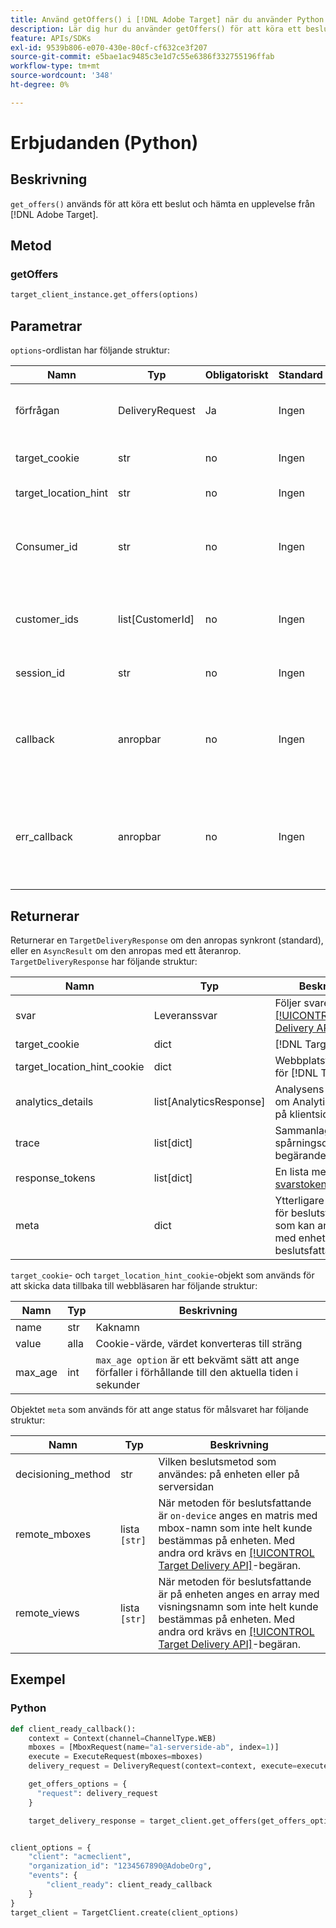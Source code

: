 ```yaml
---
title: Använd getOffers() i [!DNL Adobe Target] när du använder Python SDK
description: Lär dig hur du använder getOffers() för att köra ett beslut och hämta en upplevelse från  [!DNL Adobe Target].
feature: APIs/SDKs
exl-id: 9539b806-e070-430e-80cf-cf632ce3f207
source-git-commit: e5bae1ac9485c3e1d7c55e6386f332755196ffab
workflow-type: tm+mt
source-wordcount: '348'
ht-degree: 0%

---
```


# Erbjudanden (Python)

## Beskrivning

`get_offers()` används för att köra ett beslut och hämta en upplevelse från [!DNL Adobe Target].


## Metod

### getOffers

```python {line-numbers="true"}
target_client_instance.get_offers(options)
```

## Parametrar

`options`-ordlistan har följande struktur:

| Namn | Typ | Obligatoriskt | Standard | Beskrivning |
| --- | --- | --- | --- | --- |
| förfrågan | DeliveryRequest | Ja | Ingen | Följer begäran [[!DNL Target Delivery API]](/help/dev/implement/delivery-api/overview.md) |
| target_cookie | str | no | Ingen | [!DNL Target]-cookie |
| target_location_hint | str | no | Ingen | Platstips för [!DNL Target] |
| Consumer_id | str | no | Ingen | Olika konsument-ID bör anges när flera samtal sammanfogas |
| customer_ids | list[CustomerId] | no | Ingen | En lista med kund-ID:n i VisitorId-kompatibelt format |
| session_id | str | no | Ingen | Används för att länka flera begäranden |
| callback | anropbar | no | Ingen | Om begäran hanteras asynkront anropas återanropet när svaret är klart |
| err_callback | anropbar | no | Ingen | Om begäran hanteras asynkront, anropas felåteranrop när undantaget utlöses |

## Returnerar

Returnerar en `TargetDeliveryResponse` om den anropas synkront (standard), eller en `AsyncResult` om den anropas med ett återanrop. `TargetDeliveryResponse` har följande struktur:

| Namn | Typ | Beskrivning |
| --- | --- | --- |
| svar | Leveranssvar | Följer svaret på [[!UICONTROL Target Delivery API]](/help/dev/implement/delivery-api/overview.md) |
| target_cookie | dict | [!DNL Target]-cookie |
| target_location_hint_cookie | dict | Webbplatstipscookie för [!DNL Target] |
| analytics_details | list[AnalyticsResponse] | Analysens nyttolast, om Analytics används på klientsidan |
| trace | list[dict] | Sammanlagda spårningsdata för alla begärandemrutor/vyer |
| response_tokens | list[dict] | En lista med &#x200B;[svarstoken](https://experienceleague.adobe.com/docs/target/using/administer/response-tokens.html) |
| meta | dict | Ytterligare metadata för beslutsfattande som kan användas med enhetsspecifik beslutsfattande |

`target_cookie`- och `target_location_hint_cookie`-objekt som används för att skicka data tillbaka till webbläsaren har följande struktur:

| Namn | Typ | Beskrivning |
| --- | --- | --- |
| name | str | Kaknamn |
| value | alla | Cookie-värde, värdet konverteras till sträng |
| max_age | int | `max_age option` är ett bekvämt sätt att ange förfaller i förhållande till den aktuella tiden i sekunder |

Objektet `meta` som används för att ange status för målsvaret har följande struktur:

| Namn | Typ | Beskrivning |
| --- | --- | --- |
| decisioning_method | str | Vilken beslutsmetod som användes: på enheten eller på serversidan |
| remote_mboxes | lista `[str]` | När metoden för beslutsfattande är `on-device` anges en matris med mbox-namn som inte helt kunde bestämmas på enheten. Med andra ord krävs en [[!UICONTROL Target Delivery API]](/help/dev/implement/delivery-api/overview.md)-begäran. |
| remote_views | lista `[str]` | När metoden för beslutsfattande är på enheten anges en array med visningsnamn som inte helt kunde bestämmas på enheten. Med andra ord krävs en [[!UICONTROL Target Delivery API]](/help/dev/implement/delivery-api/overview.md)-begäran. |

## Exempel

### Python

```python {line-numbers="true"}
def client_ready_callback():
    context = Context(channel=ChannelType.WEB)
    mboxes = [MboxRequest(name="a1-serverside-ab", index=1)]
    execute = ExecuteRequest(mboxes=mboxes)
    delivery_request = DeliveryRequest(context=context, execute=execute)

    get_offers_options = {
      "request": delivery_request
    }

    target_delivery_response = target_client.get_offers(get_offers_options)


client_options = {
    "client": "acmeclient",
    "organization_id": "1234567890@AdobeOrg",
    "events": {
        "client_ready": client_ready_callback
    }
}
target_client = TargetClient.create(client_options)
```
